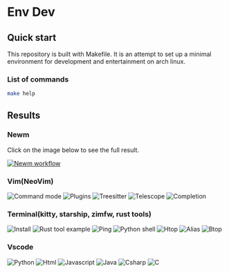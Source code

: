 # Env Dev

## Quick start

This repository is built with Makefile. It is an attempt to set up a minimal environment for development and entertainment on arch linux.

### List of commands

```bash
make help
```

## Results

### Newm

Click on the image below to see the full result.

[![Newm workflow](https://i.ytimg.com/vi/mDw-hMW0b70/maxresdefault.jpg)](https://www.youtube.com/watch?v=mDw-hMW0b70)

### Vim(NeoVim)

![Command mode](https://user-images.githubusercontent.com/34254373/233180722-bd543a53-4ef4-49a5-bdb4-cd2d7b6b621a.png)
![Plugins](https://user-images.githubusercontent.com/34254373/233180846-21a67d5a-de7b-43f2-8d69-a0432551eeaf.png)
![Treesitter](https://user-images.githubusercontent.com/34254373/233180853-effc1a07-4c47-4510-af4f-642b55ea83e6.png)
![Telescope](https://user-images.githubusercontent.com/34254373/233180860-65d1439a-345c-4070-bc98-96ef57ac3e54.png)
![Completion](https://user-images.githubusercontent.com/34254373/233180862-76c3ae03-412c-430e-9556-b01d71483513.png)

### Terminal(kitty, starship, zimfw, rust tools)

![Install](https://user-images.githubusercontent.com/34254373/233184334-044f40fa-4ad8-4529-883e-ed23b9e26c58.png)
![Rust tool example](https://user-images.githubusercontent.com/34254373/233184339-253ae546-f0f3-4a33-abbf-563b775f8096.png)
![Ping](https://user-images.githubusercontent.com/34254373/233184343-0837ebf1-2d59-431f-92db-ab9170614e69.png)
![Python shell](https://user-images.githubusercontent.com/34254373/233184346-25fcabd4-1d32-4deb-a079-bdaf09b4dce0.png)
![Htop](https://user-images.githubusercontent.com/34254373/233184348-a652c5dd-f8ac-41b4-8dd5-6dc4fd77cb9e.png)
![Alias](https://user-images.githubusercontent.com/34254373/233184351-0036047e-4b02-4fc7-a0a8-6c0c1e073498.png)
![Btop](https://user-images.githubusercontent.com/34254373/233184354-09ed786c-0eab-4aa3-8eab-44a9b95f81e4.png)

### Vscode

![Python](https://i.ibb.co/LJks4TR/vs1.png)
![Html](https://i.ibb.co/QKqr9gf/vs3.png)
![Javascript](https://i.ibb.co/sbbYC4S/vs4.png)
![Java](https://i.ibb.co/hBbm63t/vs5.png)
![Csharp](https://i.ibb.co/vVnFBvC/vs6.png)
![C](https://i.ibb.co/995bJ2n/vs7.png)
